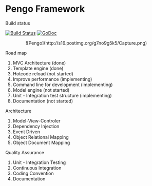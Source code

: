 # Pengo Framework

Build status

[![Build Status](https://travis-ci.org/penlook/pengo.svg)](https://travis-ci.org/penlook/pengo)
[![GoDoc](https://godoc.org/github.com/penlook/pengo?status.svg)](https://godoc.org/github.com/penlook/pengo)

<div align="center">
![Pengo](http://s16.postimg.org/g7no9g5k5/Capture.png)
</div>


Road map

1. MVC Architecture (done)
2. Template engine (done)
3. Hotcode reload (not started)
4. Improve performance (implementing)
5. Command line for development (implementing)
6. Model engine (not started)
7. Unit - Integration test structure (implementing)
8. Documentation (not started)

Architecture

1. Model-View-Controler
2. Dependency Injection
3. Event Driven
4. Object Relational Mapping
5. Object Document Mapping

Quality Assurance

1. Unit - Integration Testing
2. Continuous Integration
3. Coding Convention
4. Documentation


